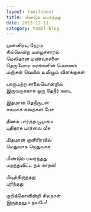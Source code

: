 ```yaml
---
layout: tamil/post
title: மீண்டும் மலர்ந்தது
date: 2013-12-11
category: tamil-blog
---
```


முன்னிரவு நேரம் <br/>
சில்லென்ற மழைச்சாரல் <br/>
மெலிதான மண்வாசனை <br/>
தெருவோர மரங்களின் மௌனம் <br/>
மஞ்சள் வெயில் உமிழும் விளக்குகள்

யாருமற்ற சாலையொன்றில் <br/>
இருவருக்காக ஒரு தேநீர் கடை

இதமான தேநீருடன் <br/>
சுகமாக கதைகள் பேச

தினம் பார்த்த பூமுகம் <br/>
புதிதாக பார்வை வீச

மிதமான குளிரிரவில் <br/>
மெதுவாக மெதுவாக

மீண்டும் மலர்ந்தது <br/>
மறந்துவிட்ட நம் காதல்!

பிடித்திருந்தது <br/>
புரிந்தது <br/>

குறிக்கோளின்றி சிலநாள் <br/>
இருத்தலும் நலமே!
